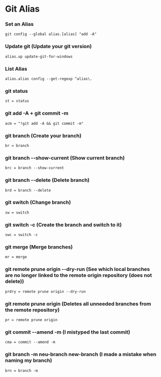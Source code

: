 # Git Alias

### **Set an Alias**

```
git config --global alias.[alias] "add -A"
```

### **Update git** (Update your git version)

```
alias.up update-git-for-windows
```

### **List Alias**

```
alias.alias config --get-regexp ^alias\.
```

### **git status**

```
st = status
```

### **git add -A + git commit -m**

```
acm = "!git add -A && git commit -m"
```

### **git branch** (Create your branch)

```
br = branch
```

### **git branch --show-current** (Show current branch)

```
brc = branch --show-current
```

### **git branch --delete** (Delete branch)

```
brd = branch --delete
```

### **git switch** (Change branch)

```
sw = switch
```

### **git switch -c** (Create the branch and switch to it)

```
swc = switch -c
```

### **git merge** (Merge branches)

```
mr = merge
```

### **git remote prune origin --dry-run** (See which local branches are no longer linked to the remote origin repository (does not delete))

```
prdry = remote prune origin --dry-run
```

### **git remote prune origin** (Deletes all unneeded branches from the remote repository)

```
pr = remote prune origin
```

### **git commit --amend -m** (I mistyped the last commit)

```
cma = commit --amend -m
```

### **git branch -m neu-branch new-branch** (I made a mistake when naming my branch)

```
brn = branch -m
```

